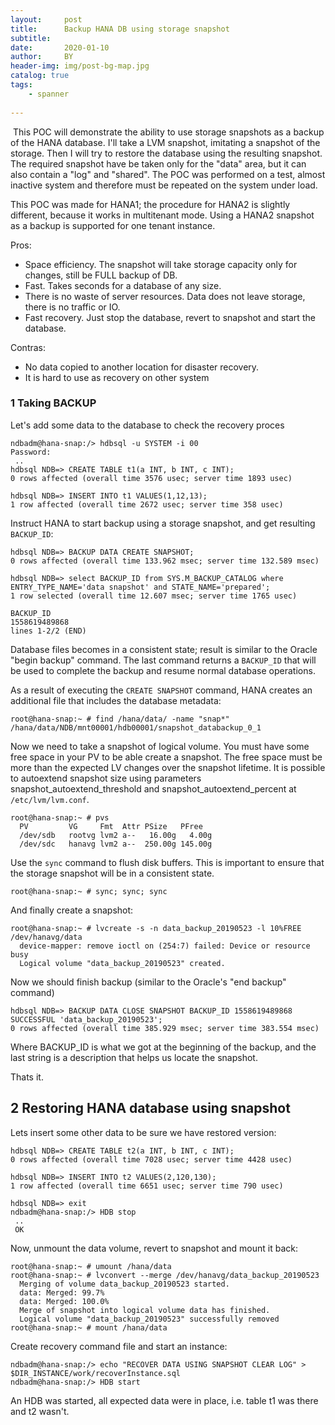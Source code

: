 ```yaml
---
layout:     post
title:      Backup HANA DB using storage snapshot
subtitle:   
date:       2020-01-10
author:     BY
header-img: img/post-bg-map.jpg
catalog: true
tags:
    - spanner
 
---
```


​      This POC will demonstrate the ability to use storage snapshots as a backup of the HANA database. I'll take a LVM snapshot, imitating a snapshot of the storage. Then I will try to restore the database using the resulting snapshot. The required snapshot have be taken only for the "data" area, but it can also contain a "log" and "shared". The POC was performed on a test, almost inactive system and therefore must be repeated on the system under load.

This POC was made for HANA1; the procedure for HANA2 is slightly different, because it works in multitenant mode. Using a HANA2 snapshot as a backup is supported for one tenant instance.

Pros:

- Space efficiency. The snapshot will take storage capacity only for changes, still be FULL backup of DB.
- Fast. Takes seconds for a database of any size.
- There is no waste of server resources. Data does not leave storage, there is no traffic or IO.
- Fast recovery. Just stop the database, revert to snapshot and start the database.

Contras:

- No data copied to another location for disaster recovery.
- It is hard to use as recovery on other system

### 1  Taking BACKUP

Let's add some data to the database to check the recovery proces

```
ndbadm@hana-snap:/> hdbsql -u SYSTEM -i 00
Password: 
 ..
hdbsql NDB=> CREATE TABLE t1(a INT, b INT, c INT);
0 rows affected (overall time 3576 usec; server time 1893 usec)

hdbsql NDB=> INSERT INTO t1 VALUES(1,12,13);
1 row affected (overall time 2672 usec; server time 358 usec)
```

Instruct HANA to start backup using a storage snapshot, and get resulting `BACKUP_ID`:

```
hdbsql NDB=> BACKUP DATA CREATE SNAPSHOT;
0 rows affected (overall time 133.962 msec; server time 132.589 msec)

hdbsql NDB=> select BACKUP_ID from SYS.M_BACKUP_CATALOG where ENTRY_TYPE_NAME='data snapshot' and STATE_NAME='prepared';
1 row selected (overall time 12.607 msec; server time 1765 usec)

BACKUP_ID
1558619489868
lines 1-2/2 (END)
```

Database files becomes in a consistent state; result is similar to the Oracle "begin backup" command. The last command returns a `BACKUP_ID` that will be used to complete the backup and resume normal database operations.

As a result of executing the `CREATE SNAPSHOT` command, HANA creates an additional file that includes the database metadata:

```
root@hana-snap:~ # find /hana/data/ -name "snap*"
/hana/data/NDB/mnt00001/hdb00001/snapshot_databackup_0_1
```

Now we need to take a snapshot of logical volume. You must have some free space in your PV to be able create a snapshot. The free space must be more than the expected LV changes over the snapshot lifetime. It is possible to autoextend snapshot size using parameters snapshot_autoextend_threshold and snapshot_autoextend_percent at `/etc/lvm/lvm.conf`.

```
root@hana-snap:~ # pvs
  PV         VG     Fmt  Attr PSize   PFree
  /dev/sdb   rootvg lvm2 a--   16.00g   4.00g
  /dev/sdc   hanavg lvm2 a--  250.00g 145.00g
```

Use the `sync` command to flush disk buffers. This is important to ensure that the storage snapshot will be in a consistent state.

```
root@hana-snap:~ # sync; sync; sync
```

And finally create a snapshot:

```
root@hana-snap:~ # lvcreate -s -n data_backup_20190523 -l 10%FREE /dev/hanavg/data
  device-mapper: remove ioctl on (254:7) failed: Device or resource busy
  Logical volume "data_backup_20190523" created.
```

Now we should finish backup (similar to the Oracle's "end backup" command)

```
hdbsql NDB=> BACKUP DATA CLOSE SNAPSHOT BACKUP_ID 1558619489868 SUCCESSFUL 'data_backup_20190523';
0 rows affected (overall time 385.929 msec; server time 383.554 msec)
```

Where BACKUP_ID is what we got at the beginning of the backup, and the last string is a description that helps us locate the snapshot.

Thats it.

## 2 Restoring HANA database using snapshot

Lets insert some other data to be sure we have restored version:

```
hdbsql NDB=> CREATE TABLE t2(a INT, b INT, c INT);
0 rows affected (overall time 7028 usec; server time 4428 usec)

hdbsql NDB=> INSERT INTO t2 VALUES(2,120,130);
1 row affected (overall time 6651 usec; server time 790 usec)

hdbsql NDB=> exit
ndbadm@hana-snap:/> HDB stop
 ..
 OK
```

Now, unmount the data volume, revert to snapshot and mount it back:

```
root@hana-snap:~ # umount /hana/data
root@hana-snap:~ # lvconvert --merge /dev/hanavg/data_backup_20190523
  Merging of volume data_backup_20190523 started.
  data: Merged: 99.7%
  data: Merged: 100.0%
  Merge of snapshot into logical volume data has finished.
  Logical volume "data_backup_20190523" successfully removed
root@hana-snap:~ # mount /hana/data
```

Create recovery command file and start an instance:

```
ndbadm@hana-snap:/> echo "RECOVER DATA USING SNAPSHOT CLEAR LOG" > $DIR_INSTANCE/work/recoverInstance.sql
ndbadm@hana-snap:/> HDB start
```

An HDB was started, all expected data were in place, i.e. table t1 was there and t2 wasn't.